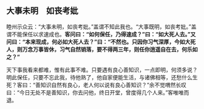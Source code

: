 ## 大事未明　如丧考妣

睦州示众云：“大事未明，如丧考妣。”盖谓不知此我也。“大事既明，如丧考妣。”盖谓不能保任以求速成也。**客问曰：“如何保任，乃得速成？”曰：“如大死人去。”又问曰：“本来现成，何必如大死人去？”曰：“不然也。只因你习气深厚，今如大死人，则万念万事皆休，习气自然销落，要不得两三年，则任你逍遥自在去，何乐如之？”**

天下事我看来都难，惟有此事不难。只要遇有良心善知识，一点即明，何须多说？明此保任，只要不忘此我，待他熟了，他自家便能生活，与诸佛相等，还愁什么生死？客曰：“善知识自然有良心，老人何以说有良心善知识？”余不觉喟然长叹曰：“今日无处不是善知识，你去问他，终日开堂，曾度得几个人来。”客唯唯而退。
